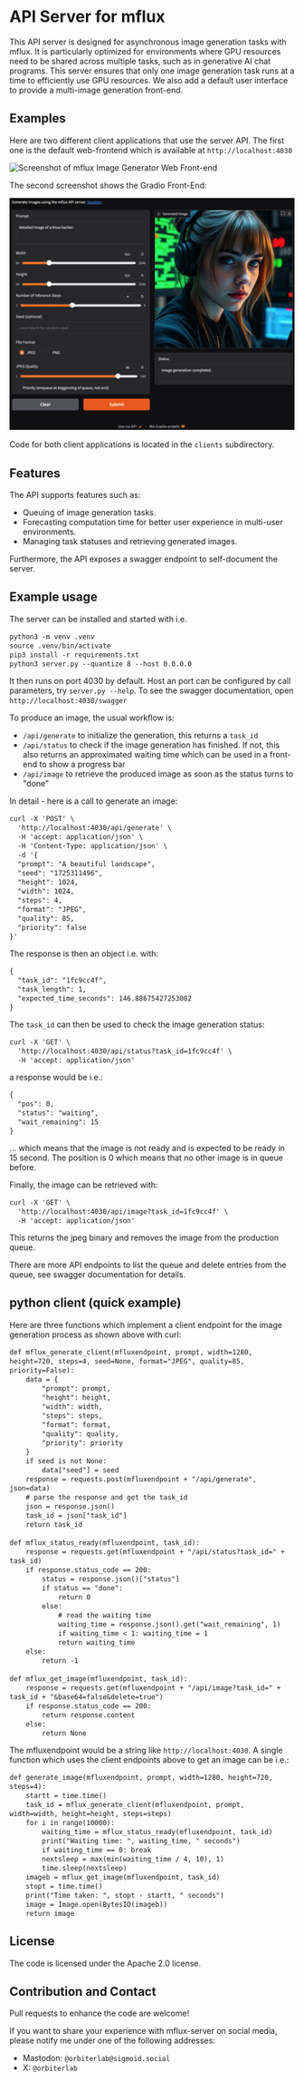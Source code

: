 # API Server for mflux

This API server is designed for asynchronous image generation tasks with mflux. It is particularly optimized for environments where GPU resources need to be shared across multiple tasks, such as in generative AI chat programs. This server ensures that only one image generation task runs at a time to efficiently use GPU resources. We also add a default user interface to provide a multi-image generation front-end.

## Examples

Here are two different client applications that use the server API. The first one is the default web-frontend which is available at `http://localhost:4030`

![Screenshot of mflux Image Generator Web Front-end](clients/web-ui/screenshot.png)

The second screenshot shows the Gradio Front-End:

![Screenshot of mflux Image Generator Gradio Front-end](clients/gradio-ui/screenshot.png)

Code for both client applications is located in the `clients` subdirectory.

## Features

The API supports features such as:
- Queuing of image generation tasks.
- Forecasting computation time for better user experience in multi-user environments.
- Managing task statuses and retrieving generated images.

Furthermore, the API exposes a swagger endpoint to self-document the server.

## Example usage

The server can be installed and started with i.e.
```
python3 -m venv .venv
source .venv/bin/activate
pip3 install -r requirements.txt
python3 server.py --quantize 8 --host 0.0.0.0
```

It then runs on port 4030 by default. Host an port can be configured by call parameters, try `server.py --help`. To see the swagger documentation, open `http://localhost:4030/swagger`

To produce an image, the usual workflow is:
- `/api/generate` to initialize the generation, this returns a `task_id`
- `/api/status` to check if the image generation has finished. If not, this also returns an approximated waiting time which can be used in a front-end to show a progress bar
- `/api/image` to retrieve the produced image as soon as the status turns to "done"

In detail - here is a call to generate an image:

```
curl -X 'POST' \
  'http://localhost:4030/api/generate' \
  -H 'accept: application/json' \
  -H 'Content-Type: application/json' \
  -d '{
  "prompt": "A beautiful landscape",
  "seed": "1725311496",
  "height": 1024,
  "width": 1024,
  "steps": 4,
  "format": "JPEG",
  "quality": 85,
  "priority": false
}'
```

The response is then an object i.e. with:

```
{
  "task_id": "1fc9cc4f",
  "task_length": 1,
  "expected_time_seconds": 146.88675427253082
}
````

The `task_id` can then be used to check the image generation status:

```
curl -X 'GET' \
  'http://localhost:4030/api/status?task_id=1fc9cc4f' \
  -H 'accept: application/json'
```

a response would be i.e.:
```
{
  "pos": 0,
  "status": "waiting",
  "wait_remaining": 15
}
```
... which means that the image is not ready and is expected to be ready in 15 second. The position is 0 which means that no other image is in queue before.

Finally, the image can be retrieved with:

```
curl -X 'GET' \
  'http://localhost:4030/api/image?task_id=1fc9cc4f' \
  -H 'accept: application/json'
```

This returns the jpeg binary and removes the image from the production queue.

There are more API endpoints to list the queue and delete entries from the queue, see swagger documentation for details.

## python client (quick example)

Here are three functions which implement a client endpoint for the image generation process as shown above with curl:

```
def mflux_generate_client(mfluxendpoint, prompt, width=1280, height=720, steps=4, seed=None, format="JPEG", quality=85, priority=False):
    data = {
        "prompt": prompt,
        "height": height,
        "width": width,
        "steps": steps,
        "format": format,
        "quality": quality,
        "priority": priority
    }
    if seed is not None:
        data["seed"] = seed
    response = requests.post(mfluxendpoint + "/api/generate", json=data)
    # parse the response and get the task_id
    json = response.json()
    task_id = json["task_id"]
    return task_id
    
def mflux_status_ready(mfluxendpoint, task_id):
    response = requests.get(mfluxendpoint + "/api/status?task_id=" + task_id)
    if response.status_code == 200:
        status = response.json()["status"]
        if status == "done":
            return 0
        else:
            # read the waiting time
            waiting_time = response.json().get("wait_remaining", 1)
            if waiting_time < 1: waiting_time = 1
            return waiting_time
    else:
        return -1

def mflux_get_image(mfluxendpoint, task_id):
    response = requests.get(mfluxendpoint + "/api/image?task_id=" + task_id + "&base64=false&delete=true")
    if response.status_code == 200:
        return response.content
    else:
        return None
```

The mfluxendpoint would be a string like `http://localhost:4030`. 
A single function which uses the client endpoints above to get an image can be i.e.:

```
def generate_image(mfluxendpoint, prompt, width=1280, height=720, steps=4):
    startt = time.time()
    task_id = mflux_generate_client(mfluxendpoint, prompt, width=width, height=height, steps=steps)
    for i in range(10000):
        waiting_time = mflux_status_ready(mfluxendpoint, task_id)
        print("Waiting time: ", waiting_time, " seconds")
        if waiting_time == 0: break
        nextsleep = max(min(waiting_time / 4, 10), 1)
        time.sleep(nextsleep)
    imageb = mflux_get_image(mfluxendpoint, task_id)    
    stopt = time.time()
    print("Time taken: ", stopt - startt, " seconds")
    image = Image.open(BytesIO(imageb))
    return image
```

## License

The code is licensed under the Apache 2.0 license.

## Contribution and Contact

Pull requests to enhance the code are welcome!

If you want to share your experience with mflux-server on social media, please notify me under one of the following addresses:

- Mastodon: `@orbiterlab@sigmoid.social`
- X: `@orbiterlab`
